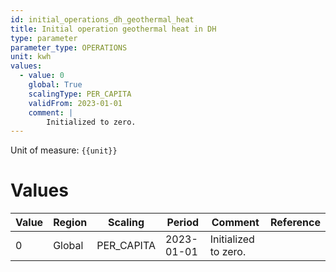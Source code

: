 ```yaml
---
id: initial_operations_dh_geothermal_heat
title: Initial operation geothermal heat in DH
type: parameter
parameter_type: OPERATIONS
unit: kwh
values:
  - value: 0
    global: True
    scalingType: PER_CAPITA
    validFrom: 2023-01-01
    comment: |
        Initialized to zero.
---
```



Unit of measure: `{{unit}}`


# Values


| Value | Region | Scaling | Period | Comment | Reference |
|-------|--------|---------|--------|---------|-----------|
| 0 | Global | PER_CAPITA | 2023-01-01 | Initialized to zero. |  |


